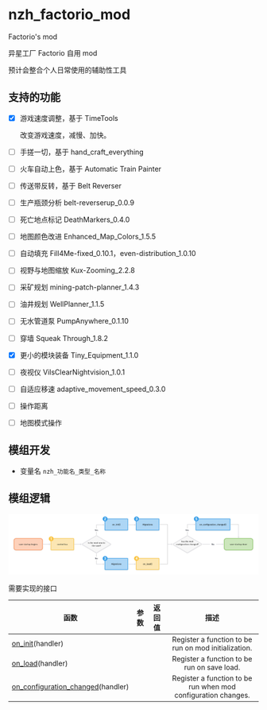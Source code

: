 # nzh_factorio_mod
Factorio's mod

异星工厂 Factorio 自用 mod

预计会整合个人日常使用的辅助性工具

## 支持的功能

- [x] 游戏速度调整，基于 TimeTools
  
  改变游戏速度，减慢、加快。

- [ ] 手搓一切，基于 hand_craft_everything

- [ ] 火车自动上色，基于 Automatic Train Painter

- [ ] 传送带反转，基于 Belt Reverser
- [ ] 生产瓶颈分析 belt-reverserup_0.0.9
- [ ] 死亡地点标记 DeathMarkers_0.4.0
- [ ] 地图颜色改进 Enhanced_Map_Colors_1.5.5
- [ ] 自动填充 Fill4Me-fixed_0.10.1，even-distribution_1.0.10
- [ ] 视野与地图缩放 Kux-Zooming_2.2.8
- [ ] 采矿规划 mining-patch-planner_1.4.3
- [ ] 油井规划 WellPlanner_1.1.5
- [ ] 无水管道泵 PumpAnywhere_0.1.10
- [ ] 穿墙 Squeak Through_1.8.2
- [x] 更小的模块装备 Tiny_Equipment_1.1.0
- [ ] 夜视仪 VilsClearNightvision_1.0.1
- [ ] 自适应移速 adaptive_movement_speed_0.3.0
- [ ] 操作距离
- [ ] 地图模式操作


## 模组开发

- 变量名
  `nzh_功能名_类型_名称`

## 模组逻辑

![control-stage](./.README.assets/control-stage.png)



需要实现的接口

| 函数                                                         | 参数 | 返回值 |                             描述                             |
| ------------------------------------------------------------ | ---- | ------ | :----------------------------------------------------------: |
| [on_init](https://lua-api.factorio.com/latest/LuaBootstrap.html#LuaBootstrap.on_init)(handler) |      |        |     Register a function to be run on mod initialization.     |
| [on_load](https://lua-api.factorio.com/latest/LuaBootstrap.html#LuaBootstrap.on_load)(handler) |      |        |         Register a function to be run on save load.          |
| [on_configuration_changed](https://lua-api.factorio.com/latest/LuaBootstrap.html#LuaBootstrap.on_configuration_changed)(handler) |      |        | Register a function to be run when mod configuration changes. |
